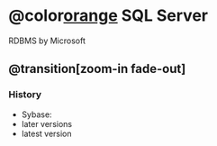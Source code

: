 # @color[orange](Microsoft) SQL Server 

RDBMS by Microsoft

@transition[zoom-in fade-out]
---

### History

- Sybase: 
- later versions    
- latest version

